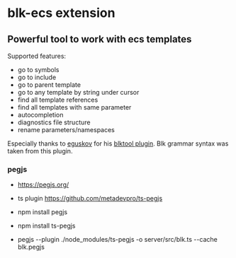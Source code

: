 # blk-ecs extension

## Powerful tool to work with ecs templates

Supported features:
- go to symbols
- go to include
- go to parent template
- go to any template by string under cursor
- find all template references
- find all templates with same parameter
- autocompletion
- diagnostics file structure
- rename parameters/namespaces


Especially thanks to [eguskov](https://github.com/eguskov) for his [blktool plugin](https://github.com/eguskov/blktool). Blk grammar syntax was taken from this plugin.

### pegjs

- https://pegjs.org/
- ts plugin https://github.com/metadevpro/ts-pegjs

- npm install pegjs
- npm install ts-pegjs
- pegjs --plugin ./node_modules/ts-pegjs -o server/src/blk.ts --cache blk.pegjs
